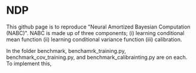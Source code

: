 # NDP
This github page is to reproduce "Neural Amortized Bayesian Computation (NABC)". NABC is made up of three components; (i) learning conditional mean function (ii) learning conditional variance function (iii) calibration.

In the folder benchmark, benchamrk_training.py, benchmark_cov_training.py, and benchmark_calibrainting.py are on each. To implement this, 
